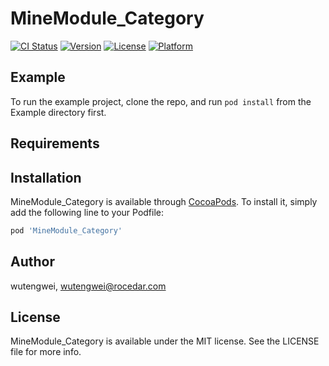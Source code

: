 # MineModule_Category

[![CI Status](https://img.shields.io/travis/wutengwei/MineModule_Category.svg?style=flat)](https://travis-ci.org/wutengwei/MineModule_Category)
[![Version](https://img.shields.io/cocoapods/v/MineModule_Category.svg?style=flat)](https://cocoapods.org/pods/MineModule_Category)
[![License](https://img.shields.io/cocoapods/l/MineModule_Category.svg?style=flat)](https://cocoapods.org/pods/MineModule_Category)
[![Platform](https://img.shields.io/cocoapods/p/MineModule_Category.svg?style=flat)](https://cocoapods.org/pods/MineModule_Category)

## Example

To run the example project, clone the repo, and run `pod install` from the Example directory first.

## Requirements

## Installation

MineModule_Category is available through [CocoaPods](https://cocoapods.org). To install
it, simply add the following line to your Podfile:

```ruby
pod 'MineModule_Category'
```

## Author

wutengwei, wutengwei@rocedar.com

## License

MineModule_Category is available under the MIT license. See the LICENSE file for more info.
